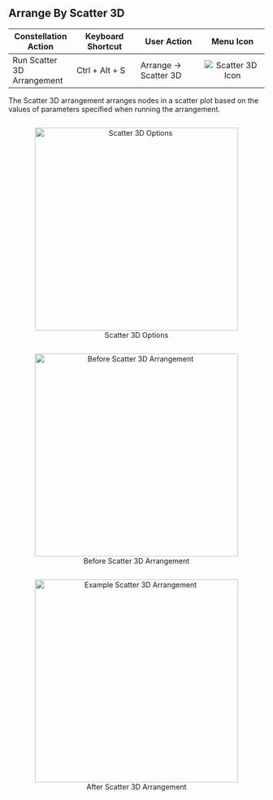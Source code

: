 ## Arrange By Scatter 3D

<table class="table table-striped">
<colgroup>
<col style="width: 25%" />
<col style="width: 25%" />
<col style="width: 25%" />
<col style="width: 25%" />
</colgroup>
<thead>
<tr class="header">
<th>Constellation Action</th>
<th>Keyboard Shortcut</th>
<th>User Action</th>
<th style="text-align: center;">Menu Icon</th>
</tr>
</thead>
<tbody>
<tr class="odd">
<td>Run Scatter 3D Arrangement</td>
<td>Ctrl + Alt + S</td>
<td>Arrange -&gt; Scatter 3D</td>
<td style="text-align: center;"><img src="../ext/docs/CoreArrangementPlugins/resources/ScatterPlot3D.png" alt="Scatter 3D Icon" /></td>
</tr>
</tbody>
</table>

The Scatter 3D arrangement arranges nodes in a scatter plot based on the values 
of parameters specified when running the arrangement.

<div style="text-align: center">
    <figure style = "display: inline-block">
        <img height=400 src="../ext/docs/CoreArrangementPlugins/resources/Scatter3DOptions.png" alt="Scatter 3D Options" />
        <figcaption>Scatter 3D Options</figcaption>
    </figure>
</div>


<div style="text-align: center">
    <figure style = "display: inline-block">
        <img height=400 src="../ext/docs/CoreArrangementPlugins/resources/BeforeScatterArrangement.png" alt="Before Scatter 3D Arrangement" />
        <figcaption>Before Scatter 3D Arrangement</figcaption>
    </figure>
    <figure style = "display: inline-block">
        <img height=400 src="../ext/docs/CoreArrangementPlugins/resources/Scatter3DArrangement.png" alt="Example Scatter 3D Arrangement" />
        <figcaption>After Scatter 3D Arrangement</figcaption>
    </figure>
</div>